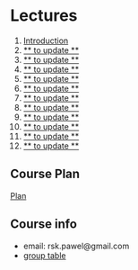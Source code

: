 <h1>
    Lectures
</h1>

<ol>
    <li>
        <a href="lectures/01/01.md">Introduction</a>
    </li>
    <li>
        <a href="lectures/02/01.md">** to update **</a>
    </li>
    <li>
        <a href="lectures/03/01.md">** to update **</a>
    </li>
    <li>
        <a href="lectures/04/01.md">** to update **</a>
    </li>
    <li>
        <a href="lectures/05/01.md">** to update **</a>
    </li>
    <li>
        <a href="lectures/06/01.md">** to update **</a>
    </li>
    <li>
        <a href="lectures/07/01.md">** to update **</a>
    </li>
    <li>
        <a href="lectures/08/01.md">** to update **</a>
    </li>
    <li>
        <a href="lectures/09/01.md">** to update **</a>
    </li>
    <li>
        <a href="lectures/10/01.md">** to update **</a>
    </li>
    <li>
        <a href="lectures/11/01.md">** to update **</a>
    </li>
    <li>
        <a href="lectures/12/01.md">** to update **</a>
    </li>
</ol>

<h2>
    Course Plan
</h2>
<div>
<a href="./COURSE_PLAN.md">Plan<a>
</div>

<h2>
    Course info
</h2>
<div>
    <ul>
        <li>
            email: rsk.pawel@gmail.com
        </li>
        <li>
            <a href="https://docs.google.com/spreadsheets/d/1rcNgk3ASTdmXo9xCqNqbf3_ITJOIgTY-QNLjcg_Xsnw/edit?usp=sharing">
                group table
            </a>
        </li>
    </ul>
</div>